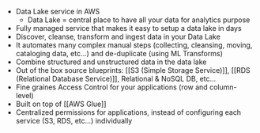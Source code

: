 - Data Lake service in AWS
	- Data Lake = central place to have all your data for analytics purpose
- Fully managed service that makes it easy to setup a data lake in days
- Discover, cleanse, transform and ingest data in your Data Lake
- It automates many complex manual steps (collecting, cleansing, moving, cataloging data, etc...) and de-duplicate (using ML Transforms)
- Combine structured and unstructured data in the data lake
- Out of the box source blueprints: [[S3 (Simple Storage Service)]], [[RDS (Relational Database Service)]], Relational & NoSQL DB, etc...
- Fine graines Access Control for your applications (row and column-level)
- Built on top of [[AWS Glue]]
- Centralized permissions for applications, instead of configuring each service (S3, RDS, etc...) individually
